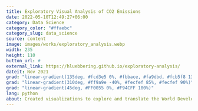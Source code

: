 ```yaml
---
title: Exploratory Visual Analysis of CO2 Emissions
date: 2022-05-10T12:49:27+06:00
category: Data Science
category_color: "#ffaebc"
category_slug: data_science
source: content
image: images/works/exploratory_analysis.webp
width: 235
height: 110
button_url: #
external_link: https://hluebbering.github.io/exploratory-analysis/
dateit: Nov 2021
grad: "linear-gradient(135deg, #fcd3e5 0%, #fbbace, #fa9dbd, #fcb5f8 130%)"
grad: "linear-gradient(310deg, #ff9a9e -40%, #fecfef 85%, #fecfef 90%)"
grad: "linear-gradient(45deg, #FF0055 0%, #F94CFF 100%)"
lang: python
about: Created visualizations to explore and translate the World Development Indicators data set for global CO2 emissions. 
---
```


